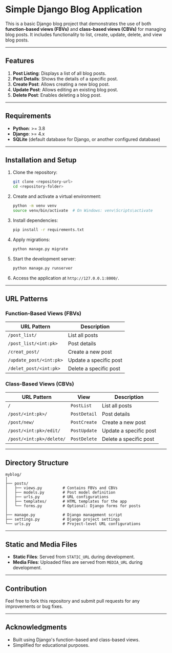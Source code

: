 
# Simple Django Blog Application

This is a basic Django blog project that demonstrates the use of both **function-based views (FBVs)** and **class-based views (CBVs)** for managing blog posts. It includes functionality to list, create, update, delete, and view blog posts.

---

## Features

1. **Post Listing**: Displays a list of all blog posts.
2. **Post Details**: Shows the details of a specific post.
3. **Create Post**: Allows creating a new blog post.
4. **Update Post**: Allows editing an existing blog post.
5. **Delete Post**: Enables deleting a blog post.

---

## Requirements

- **Python**: >= 3.8
- **Django**: >= 4.x
- **SQLite** (default database for Django, or another configured database)

---

## Installation and Setup

1. Clone the repository:
   ```bash
   git clone <repository-url>
   cd <repository-folder>
   ```

2. Create and activate a virtual environment:
   ```bash
   python -m venv venv
   source venv/bin/activate  # On Windows: venv\Scripts\activate
   ```

3. Install dependencies:
   ```bash
   pip install -r requirements.txt
   ```

4. Apply migrations:
   ```bash
   python manage.py migrate
   ```

5. Start the development server:
   ```bash
   python manage.py runserver
   ```

6. Access the application at `http://127.0.0.1:8000/`.

---

## URL Patterns

### Function-Based Views (FBVs)

| URL Pattern                  | Description                  |
|------------------------------|------------------------------|
| `/post_list/`                | List all posts              |
| `/post_list/<int:pk>`        | Post details                |
| `/creat_post/`               | Create a new post           |
| `/update_post/<int:pk>`      | Update a specific post      |
| `/delet_post/<int:pk>`       | Delete a specific post      |

### Class-Based Views (CBVs)

| URL Pattern                  | View                       | Description                  |
|------------------------------|---------------------------|------------------------------|
| `/`                          | `PostList`                | List all posts              |
| `/post/<int:pk>/`            | `PostDetail`              | Post details                |
| `/post/new/`                 | `PostCreate`              | Create a new post           |
| `/post/<int:pk>/edit/`       | `PostUpdate`              | Update a specific post      |
| `/post/<int:pk>/delete/`     | `PostDelete`              | Delete a specific post      |

---

## Directory Structure

```
myblog/
│
├── posts/
│   ├── views.py         # Contains FBVs and CBVs
│   ├── models.py        # Post model definition
│   ├── urls.py          # URL configurations
│   ├── templates/       # HTML templates for the app
│   └── forms.py         # Optional: Django forms for posts
│
├── manage.py            # Django management script
├── settings.py          # Django project settings
└── urls.py              # Project-level URL configurations
```

---

## Static and Media Files

- **Static Files**: Served from `STATIC_URL` during development.
- **Media Files**: Uploaded files are served from `MEDIA_URL` during development.

---

## Contribution

Feel free to fork this repository and submit pull requests for any improvements or bug fixes.

---


## Acknowledgments

- Built using Django's function-based and class-based views.
- Simplified for educational purposes.



